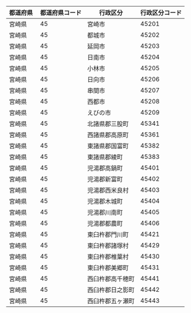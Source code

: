|  都道府県  | 都道府県コード | 行政区分 | 行政区分コード |
|-----------|--------------|--------- |--------------|
| 宮崎県 | 45 | 宮崎市 | 45201 |
| 宮崎県 | 45 | 都城市 | 45202 |
| 宮崎県 | 45 | 延岡市 | 45203 |
| 宮崎県 | 45 | 日南市 | 45204 |
| 宮崎県 | 45 | 小林市 | 45205 |
| 宮崎県 | 45 | 日向市 | 45206 |
| 宮崎県 | 45 | 串間市 | 45207 |
| 宮崎県 | 45 | 西都市 | 45208 |
| 宮崎県 | 45 | えびの市 | 45209 |
| 宮崎県 | 45 | 北諸県郡三股町 | 45341 |
| 宮崎県 | 45 | 西諸県郡高原町 | 45361 |
| 宮崎県 | 45 | 東諸県郡国富町 | 45382 |
| 宮崎県 | 45 | 東諸県郡綾町 | 45383 |
| 宮崎県 | 45 | 児湯郡高鍋町 | 45401 |
| 宮崎県 | 45 | 児湯郡新富町 | 45402 |
| 宮崎県 | 45 | 児湯郡西米良村 | 45403 |
| 宮崎県 | 45 | 児湯郡木城町 | 45404 |
| 宮崎県 | 45 | 児湯郡川南町 | 45405 |
| 宮崎県 | 45 | 児湯郡都農町 | 45406 |
| 宮崎県 | 45 | 東臼杵郡門川町 | 45421 |
| 宮崎県 | 45 | 東臼杵郡諸塚村 | 45429 |
| 宮崎県 | 45 | 東臼杵郡椎葉村 | 45430 |
| 宮崎県 | 45 | 東臼杵郡美郷町 | 45431 |
| 宮崎県 | 45 | 西臼杵郡高千穂町 | 45441 |
| 宮崎県 | 45 | 西臼杵郡日之影町 | 45442 |
| 宮崎県 | 45 | 西臼杵郡五ヶ瀬町 | 45443 |
